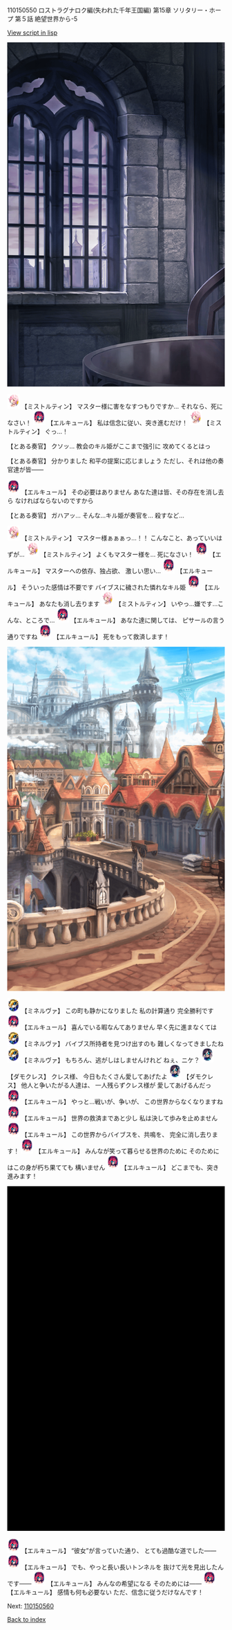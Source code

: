 110150550 ロストラグナロク編(失われた千年王国編) 第15章 ソリタリー・ホープ 第５話 絶望世界から-5

[View script in lisp](../scripts/110150550.txt)

![church_room.png](../images/backgrounds/church_room.png)

<img src="../images/units/3600611.png" alt="3600611.png" height="34"/>
【ミストルティン】
マスター様に害をなすつもりですか…
それなら、死になさい！

<img src="../images/units/3202519.png" alt="3202519.png" height="34"/>
【エルキュール】
私は信念に従い、突き進むだけ！

<img src="../images/units/3600611.png" alt="3600611.png" height="34"/>
【ミストルティン】
ぐっ…！

【とある奏官】
クソッ…
教会のキル姫がここまで強引に
攻めてくるとはっ

【とある奏官】
分かりました
和平の提案に応じましょう
ただし、それは他の奏官達が皆――

<img src="../images/units/3202519.png" alt="3202519.png" height="34"/>
【エルキュール】
その必要はありません
あなた達は皆、その存在を消し去ら
なければならないのですから

【とある奏官】
ガハアッ…
そんな…キル姫が奏官を…
殺すなど…

<img src="../images/units/3600611.png" alt="3600611.png" height="34"/>
【ミストルティン】
マスター様ぁぁぁっ…！！
こんなこと、あっていいはずが…

<img src="../images/units/3600611.png" alt="3600611.png" height="34"/>
【ミストルティン】
よくもマスター様を…
死になさい！

<img src="../images/units/3202519.png" alt="3202519.png" height="34"/>
【エルキュール】
マスターへの依存、独占欲、
激しい思い…

<img src="../images/units/3202519.png" alt="3202519.png" height="34"/>
【エルキュール】
そういった感情は不要です
バイブスに穢された憐れなキル姫

<img src="../images/units/3202519.png" alt="3202519.png" height="34"/>
【エルキュール】
あなたも消し去ります

<img src="../images/units/3600611.png" alt="3600611.png" height="34"/>
【ミストルティン】
いやっ…嫌です…こんな、ところで…

<img src="../images/units/3202519.png" alt="3202519.png" height="34"/>
【エルキュール】
あなた達に関しては、
ピサールの言う通りですね

<img src="../images/units/3202519.png" alt="3202519.png" height="34"/>
【エルキュール】
死をもって救済します！

![town.png](../images/backgrounds/town.png)

<img src="../images/units/3302519.png" alt="3302519.png" height="34"/>
【ミネルヴァ】
この町も静かになりました
私の計算通り
完全勝利です

<img src="../images/units/3202519.png" alt="3202519.png" height="34"/>
【エルキュール】
喜んでいる暇なんてありません
早く先に進まなくては

<img src="../images/units/3302519.png" alt="3302519.png" height="34"/>
【ミネルヴァ】
バイブス所持者を見つけ出すのも
難しくなってきましたね

<img src="../images/units/3302519.png" alt="3302519.png" height="34"/>
【ミネルヴァ】
もちろん、逃がしはしませんけれど
ねぇ、ニケ？

<img src="../images/units/3103519.png" alt="3103519.png" height="34"/>
【ダモクレス】
クレス様、
今日もたくさん愛してあげたよ

<img src="../images/units/3103519.png" alt="3103519.png" height="34"/>
【ダモクレス】
他人と争いたがる人達は、
一人残らずクレス様が
愛してあげるんだっ

<img src="../images/units/3202519.png" alt="3202519.png" height="34"/>
【エルキュール】
やっと…戦いが、争いが、
この世界からなくなりますね

<img src="../images/units/3202519.png" alt="3202519.png" height="34"/>
【エルキュール】
世界の救済まであと少し
私は決して歩みを止めません

<img src="../images/units/3202519.png" alt="3202519.png" height="34"/>
【エルキュール】
この世界からバイブスを、共鳴を、
完全に消し去ります！

<img src="../images/units/3202519.png" alt="3202519.png" height="34"/>
【エルキュール】
みんなが笑って暮らせる世界のために
そのためにはこの身が朽ち果てても
構いません

<img src="../images/units/3202519.png" alt="3202519.png" height="34"/>
【エルキュール】
どこまでも、突き進みます！

![bg_black.png](../images/backgrounds/bg_black.png)

<img src="../images/units/3202519.png" alt="3202519.png" height="34"/>
【エルキュール】
“彼女”が言っていた通り、
とても過酷な道でした――

<img src="../images/units/3202519.png" alt="3202519.png" height="34"/>
【エルキュール】
でも、やっと長い長いトンネルを
抜けて光を見出したんです――

<img src="../images/units/3202519.png" alt="3202519.png" height="34"/>
【エルキュール】
みんなの希望になる
そのためには――

<img src="../images/units/3202519.png" alt="3202519.png" height="34"/>
【エルキュール】
感情も何も必要ない
ただ、信念に従うだけなんです！

Next: [110150560](110150560.md)

[Back to index](index.md)
